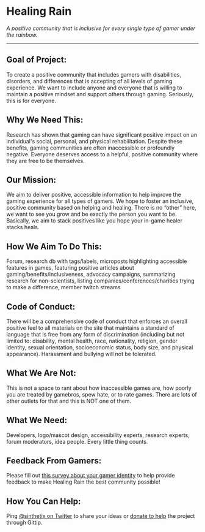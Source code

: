 # Healing Rain
*A positive community that is inclusive for every single type of gamer under the rainbow.*

---

## Goal of Project:
To create a positive community that includes gamers with disabilities, disorders, and differences that is accepting of all levels of gaming experience. We want to include anyone and everyone that is willing to maintain a positive mindset and support others through gaming. Seriously, this is for everyone.

## Why We Need This:
Research has shown that gaming can have significant positive impact on an individual's social, personal, and physical rehabilitation. Despite these benefits, gaming communities are often inaccessible or profoundly negative. Everyone deserves access to a helpful, positive community where they are free to be themselves.

## Our Mission:
We aim to deliver positive, accessible information to help improve the gaming experience for all types of gamers. We hope to foster an inclusive, positive community based on helping and healing. There is no “other” here, we want to see you grow and be exactly the person you want to be. Basically, we aim to stack positives like you hope your in-game healer stacks heals. 

## How We Aim To Do This:
Forum, research db with tags/labels, microposts highlighting accessible features in games, featuring positive articles about gaming/benefits/inclusiveness, advocacy campaigns, summarizing research for non-scientists, listing companies/conferences/charities trying to make a difference, member twitch streams

## Code of Conduct:
There will be a comprehensive code of conduct that enforces an overall positive feel to all materials on the site that maintains a standard of language that is free from any form of discrimination (including but not limited to: disability, mental health, race, nationality, religion, gender identity, sexual orientation, socioeconomic status, body size, and physical appearance). Harassment and bullying will not be tolerated.

## What We Are Not:
This is not a space to rant about how inaccessible games are, how poorly you are treated by gamebros, spew hate, or to rate games. There are lots of other outlets for that and this is NOT one of them.

## What We Need:
Developers, logo/mascot design, accessibility experts, research experts, forum moderators, idea people. Every little thing counts.

## Feedback From Gamers:
Please fill out [this survey about your gamer identity](https://docs.google.com/forms/d/1wdTUPGL6UB6LixFh6La1Ls10_sxjr1MT4vhJ3emR3Tk/viewform) to help provide feedback to make Healing Rain the best community possible!

## How You Can Help:
Ping [@sinthetix on Twitter](http://twitter.com/sinthetix) to share your ideas or [donate to help](http://gittip.com/sinthetix) the project through Gittip.
